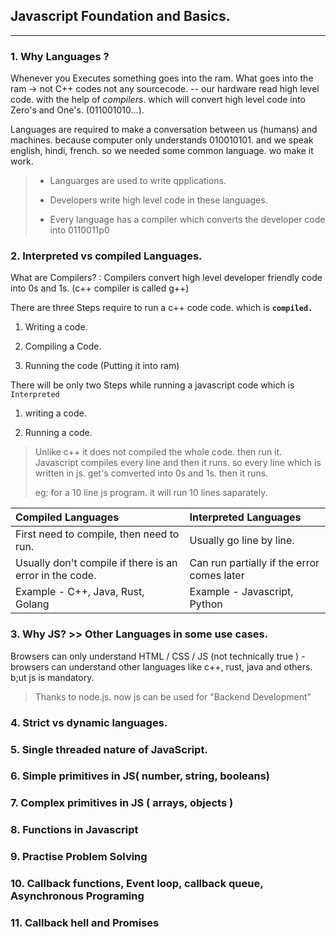 ## **Javascript Foundation** and Basics.

***

### 1. Why Languages ?&#x20;

Whenever you Executes something goes into the ram. What goes into the ram -> not C++ codes not any sourcecode. -- our hardware read high level code. with the help of *compilers*. which will convert high level code into Zero's and One's. (011001010...).&#x20;

Languages are required to make a conversation between us (humans) and machines. because computer only understands 010010101. and we speak english, hindi, french. so we needed some common language. wo make it work.

> *   Languarges are used to write qpplications.
>
> *   Developers write high level code in these languages.
>
> *   Every language has a compiler which converts the developer code into 0110011p0

### 2. Interpreted vs compiled Languages.&#x20;

What are Compilers? : Compilers convert high level developer friendly code into 0s and 1s. (c++ compiler is called g++)&#x20;

There are three Steps require to run a c++ code code. which is **`compiled.`** &#x20;

1.  Writing a code.

2.  Compiling a Code.&#x20;

3.  Running the code (Putting it into ram)

There will be only two Steps while running a javascript code which is `Interpreted`

1.  writing a code.

2.  Running a code.

> Unlike c++ it does not compiled the whole code. then run it. Javascript compiles every line and then it runs. so every line which is written in js. get's comverted into 0s and 1s. then it runs.&#x20;
>
> eg: for a 10 line js program. it will run 10 lines saparately.

| Compiled Languages                                      | Interpreted Languages                      |
| :------------------------------------------------------ | :----------------------------------------- |
| First need to compile, then need to run.                | Usually go line by line.                   |
| Usually don't compile if there is an error in the code. | Can run partially if the error comes later |
| Example - C++, Java, Rust, Golang                       | Example - Javascript, Python               |

### 3. Why JS? >> Other Languages in some use cases.&#x20;

Browsers can only understand HTML / CSS / JS (not technically true ) - browsers can understand other languages like c++, rust, java and others. b;ut js is mandatory.

> Thanks to node.js. now js can be used for "Backend Development"

### 4. Strict vs dynamic languages.

### 5. Single threaded nature of JavaScript.

### 6. Simple primitives in JS( number, string, booleans)

### 7. Complex primitives in JS ( arrays, objects )

### 8. Functions in Javascript

### 9. Practise Problem Solving

### 10. Callback functions, Event loop, callback queue, Asynchronous Programing

### 11. Callback hell and Promises
